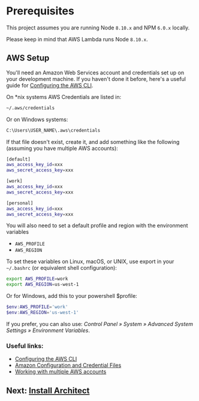 # Prerequisites

This project assumes you are running Node `8.10.x` and NPM `6.0.x` locally.

Please keep in mind that AWS Lambda runs Node `8.10.x`.


## AWS Setup

You'll need an Amazon Web Services account and credentials set up on your development machine. If you haven't done it before, here's a useful guide for [Configuring the AWS CLI](https://docs.aws.amazon.com/cli/latest/userguide/cli-chap-getting-started.html).

On \*nix systems AWS Credentials are listed in:

```bash
~/.aws/credentials
```

Or on Windows systems:

```bash
C:\Users\USER_NAME\.aws\credentials
```

If that file doesn't exist, create it, and add something like the following (assuming you have multiple AWS accounts):

```bash
[default]
aws_access_key_id=xxx
aws_secret_access_key=xxx

[work]
aws_access_key_id=xxx
aws_secret_access_key=xxx

[personal]
aws_access_key_id=xxx
aws_secret_access_key=xxx
```

You will also need to set a default profile and region with the environment variables 

- `AWS_PROFILE`
- `AWS_REGION`

To set these variables on Linux, macOS, or UNIX, use export in your `~/.bashrc` (or equivalent shell configuration):

```bash
export AWS_PROFILE=work
export AWS_REGION=us-west-1
```

Or for Windows, add this to your powershell $profile:

```powershell
$env:AWS_PROFILE='work'
$env:AWS_REGION='us-west-1'
```

If you prefer, you can also use: *Control Panel » System » Advanced System Settings » Environment Variables*.

### Useful links:
* [Configuring the AWS CLI](https://docs.aws.amazon.com/cli/latest/userguide/cli-chap-getting-started.html)
* [Amazon Configuration and Credential Files](https://docs.aws.amazon.com/cli/latest/userguide/cli-config-files.html)
* [Working with multiple AWS accounts](/guides/multiple-aws-accounts)

## Next: [Install Architect](/quickstart/install)
